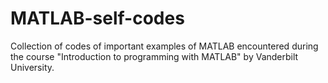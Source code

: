 # MATLAB-self-codes
Collection of codes of important examples of MATLAB encountered during the course "Introduction to programming with MATLAB" by Vanderbilt University.

